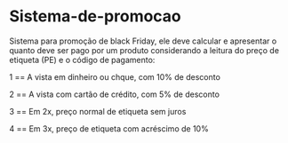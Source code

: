# Sistema-de-promocao
Sistema para promoção de black Friday, ele deve calcular e
apresentar o quanto deve ser pago por um produto considerando a leitura do preço de
etiqueta (PE) e o código de pagamento:

1 == A vista em dinheiro ou chque, com 10% de desconto

2 == A vista com cartão de crédito, com 5% de desconto

3 == Em 2x, preço normal de etiqueta sem juros

4 == Em 3x, preço de etiqueta com acréscimo de 10% 
